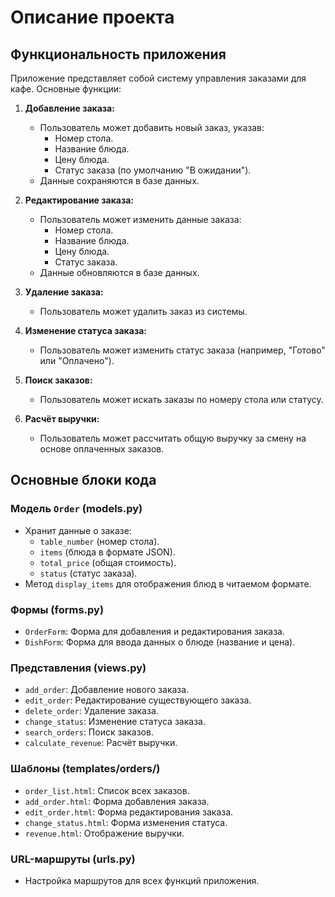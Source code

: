 # Описание проекта

## Функциональность приложения

Приложение представляет собой систему управления заказами для кафе. Основные функции:

1. **Добавление заказа:**
   - Пользователь может добавить новый заказ, указав:
     - Номер стола.
     - Название блюда.
     - Цену блюда.
     - Статус заказа (по умолчанию "В ожидании").
   - Данные сохраняются в базе данных.

2. **Редактирование заказа:**
   - Пользователь может изменить данные заказа:
     - Номер стола.
     - Название блюда.
     - Цену блюда.
     - Статус заказа.
   - Данные обновляются в базе данных.

3. **Удаление заказа:**
   - Пользователь может удалить заказ из системы.

4. **Изменение статуса заказа:**
   - Пользователь может изменить статус заказа (например, "Готово" или "Оплачено").

5. **Поиск заказов:**
   - Пользователь может искать заказы по номеру стола или статусу.

6. **Расчёт выручки:**
   - Пользователь может рассчитать общую выручку за смену на основе оплаченных заказов.

## Основные блоки кода

### Модель `Order` (models.py)
- Хранит данные о заказе:
  - `table_number` (номер стола).
  - `items` (блюда в формате JSON).
  - `total_price` (общая стоимость).
  - `status` (статус заказа).
- Метод `display_items` для отображения блюд в читаемом формате.

### Формы (forms.py)
- `OrderForm`: Форма для добавления и редактирования заказа.
- `DishForm`: Форма для ввода данных о блюде (название и цена).

### Представления (views.py)
- `add_order`: Добавление нового заказа.
- `edit_order`: Редактирование существующего заказа.
- `delete_order`: Удаление заказа.
- `change_status`: Изменение статуса заказа.
- `search_orders`: Поиск заказов.
- `calculate_revenue`: Расчёт выручки.

### Шаблоны (templates/orders/)
- `order_list.html`: Список всех заказов.
- `add_order.html`: Форма добавления заказа.
- `edit_order.html`: Форма редактирования заказа.
- `change_status.html`: Форма изменения статуса.
- `revenue.html`: Отображение выручки.

### URL-маршруты (urls.py)
- Настройка маршрутов для всех функций приложения.
